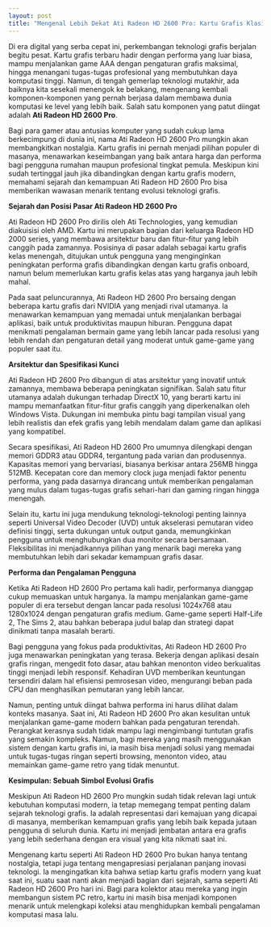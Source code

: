 ```yaml
---
layout: post
title: "Mengenal Lebih Dekat Ati Radeon HD 2600 Pro: Kartu Grafis Klasik dengan Pesona Tersendiri"
---
```


Di era digital yang serba cepat ini, perkembangan teknologi grafis berjalan begitu pesat. Kartu grafis terbaru hadir dengan performa yang luar biasa, mampu menjalankan game AAA dengan pengaturan grafis maksimal, hingga menangani tugas-tugas profesional yang membutuhkan daya komputasi tinggi. Namun, di tengah gemerlap teknologi mutakhir, ada baiknya kita sesekali menengok ke belakang, mengenang kembali komponen-komponen yang pernah berjasa dalam membawa dunia komputasi ke level yang lebih baik. Salah satu komponen yang patut diingat adalah **Ati Radeon HD 2600 Pro**.

Bagi para gamer atau antusias komputer yang sudah cukup lama berkecimpung di dunia ini, nama Ati Radeon HD 2600 Pro mungkin akan membangkitkan nostalgia. Kartu grafis ini pernah menjadi pilihan populer di masanya, menawarkan keseimbangan yang baik antara harga dan performa bagi pengguna rumahan maupun profesional tingkat pemula. Meskipun kini sudah tertinggal jauh jika dibandingkan dengan kartu grafis modern, memahami sejarah dan kemampuan Ati Radeon HD 2600 Pro bisa memberikan wawasan menarik tentang evolusi teknologi grafis.

**Sejarah dan Posisi Pasar Ati Radeon HD 2600 Pro**

Ati Radeon HD 2600 Pro dirilis oleh Ati Technologies, yang kemudian diakuisisi oleh AMD. Kartu ini merupakan bagian dari keluarga Radeon HD 2000 series, yang membawa arsitektur baru dan fitur-fitur yang lebih canggih pada zamannya. Posisinya di pasar adalah sebagai kartu grafis kelas menengah, ditujukan untuk pengguna yang menginginkan peningkatan performa grafis dibandingkan dengan kartu grafis onboard, namun belum memerlukan kartu grafis kelas atas yang harganya jauh lebih mahal.

Pada saat peluncurannya, Ati Radeon HD 2600 Pro bersaing dengan beberapa kartu grafis dari NVIDIA yang menjadi rival utamanya. Ia menawarkan kemampuan yang memadai untuk menjalankan berbagai aplikasi, baik untuk produktivitas maupun hiburan. Pengguna dapat menikmati pengalaman bermain game yang lebih lancar pada resolusi yang lebih rendah dan pengaturan detail yang moderat untuk game-game yang populer saat itu.

**Arsitektur dan Spesifikasi Kunci**

Ati Radeon HD 2600 Pro dibangun di atas arsitektur yang inovatif untuk zamannya, membawa beberapa peningkatan signifikan. Salah satu fitur utamanya adalah dukungan terhadap DirectX 10, yang berarti kartu ini mampu memanfaatkan fitur-fitur grafis canggih yang diperkenalkan oleh Windows Vista. Dukungan ini membuka pintu bagi tampilan visual yang lebih realistis dan efek grafis yang lebih mendalam dalam game dan aplikasi yang kompatibel.

Secara spesifikasi, Ati Radeon HD 2600 Pro umumnya dilengkapi dengan memori GDDR3 atau GDDR4, tergantung pada varian dan produsennya. Kapasitas memori yang bervariasi, biasanya berkisar antara 256MB hingga 512MB. Kecepatan core dan memory clock juga menjadi faktor penentu performa, yang pada dasarnya dirancang untuk memberikan pengalaman yang mulus dalam tugas-tugas grafis sehari-hari dan gaming ringan hingga menengah.

Selain itu, kartu ini juga mendukung teknologi-teknologi penting lainnya seperti Universal Video Decoder (UVD) untuk akselerasi pemutaran video definisi tinggi, serta dukungan untuk output ganda, memungkinkan pengguna untuk menghubungkan dua monitor secara bersamaan. Fleksibilitas ini menjadikannya pilihan yang menarik bagi mereka yang membutuhkan lebih dari sekadar kemampuan grafis dasar.

**Performa dan Pengalaman Pengguna**

Ketika Ati Radeon HD 2600 Pro pertama kali hadir, performanya dianggap cukup memuaskan untuk harganya. Ia mampu menjalankan game-game populer di era tersebut dengan lancar pada resolusi 1024x768 atau 1280x1024 dengan pengaturan grafis medium. Game-game seperti Half-Life 2, The Sims 2, atau bahkan beberapa judul balap dan strategi dapat dinikmati tanpa masalah berarti.

Bagi pengguna yang fokus pada produktivitas, Ati Radeon HD 2600 Pro juga menawarkan peningkatan yang terasa. Bekerja dengan aplikasi desain grafis ringan, mengedit foto dasar, atau bahkan menonton video berkualitas tinggi menjadi lebih responsif. Kehadiran UVD memberikan keuntungan tersendiri dalam hal efisiensi pemrosesan video, mengurangi beban pada CPU dan menghasilkan pemutaran yang lebih lancar.

Namun, penting untuk diingat bahwa performa ini harus dilihat dalam konteks masanya. Saat ini, Ati Radeon HD 2600 Pro akan kesulitan untuk menjalankan game-game modern bahkan pada pengaturan terendah. Perangkat kerasnya sudah tidak mampu lagi mengimbangi tuntutan grafis yang semakin kompleks. Namun, bagi mereka yang masih menggunakan sistem dengan kartu grafis ini, ia masih bisa menjadi solusi yang memadai untuk tugas-tugas ringan seperti browsing, menonton video, atau memainkan game-game retro yang tidak menuntut.

**Kesimpulan: Sebuah Simbol Evolusi Grafis**

Meskipun Ati Radeon HD 2600 Pro mungkin sudah tidak relevan lagi untuk kebutuhan komputasi modern, ia tetap memegang tempat penting dalam sejarah teknologi grafis. Ia adalah representasi dari kemajuan yang dicapai di masanya, memberikan kemampuan grafis yang lebih baik kepada jutaan pengguna di seluruh dunia. Kartu ini menjadi jembatan antara era grafis yang lebih sederhana dengan era visual yang kita nikmati saat ini.

Mengenang kartu seperti Ati Radeon HD 2600 Pro bukan hanya tentang nostalgia, tetapi juga tentang mengapresiasi perjalanan panjang inovasi teknologi. Ia mengingatkan kita bahwa setiap kartu grafis modern yang kuat saat ini, suatu saat nanti akan menjadi bagian dari sejarah, sama seperti Ati Radeon HD 2600 Pro hari ini. Bagi para kolektor atau mereka yang ingin membangun sistem PC retro, kartu ini masih bisa menjadi komponen menarik untuk melengkapi koleksi atau menghidupkan kembali pengalaman komputasi masa lalu.

